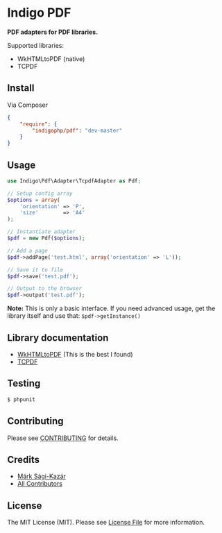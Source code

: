 # Indigo PDF

**PDF adapters for PDF libraries.**

Supported libraries:
* WkHTMLtoPDF (native)
* TCPDF


## Install

Via Composer

``` json
{
    "require": {
        "indigophp/pdf": "dev-master"
    }
}
```


## Usage

``` php
use Indigo\Pdf\Adapter\TcpdfAdapter as Pdf;

// Setup config array
$options = array(
    'orientation' => 'P',
    'size'        => 'A4'
);

// Instantiate adapter
$pdf = new Pdf($options);

// Add a page
$pdf->addPage('test.html', array('orientation' => 'L'));

// Save it to file
$pdf->save('test.pdf');

// Output to the browser
$pdf->output('test.pdf');
```

**Note:** This is only a basic interface. If you need advanced usage, get the library itself and use that: `$pdf->getInstance()`


## Library documentation

* [WkHTMLtoPDF](http://madalgo.au.dk/~jakobt/wkhtmltoxdoc/wkhtmltopdf_0.10.0_rc2-doc.html) (This is the best I found)
* [TCPDF](http://www.tcpdf.org/)


## Testing

``` bash
$ phpunit
```


## Contributing

Please see [CONTRIBUTING](https://github.com/indigophp/pdf/blob/develop/CONTRIBUTING.md) for details.


## Credits

- [Márk Sági-Kazár](https://github.com/sagikazarmark)
- [All Contributors](https://github.com/indigophp/pdf/contributors)


## License

The MIT License (MIT). Please see [License File](https://github.com/indigophp/pdf/blob/develop/LICENSE) for more information.